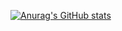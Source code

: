 [![Anurag's GitHub stats](https://github-readme-stats.vercel.app/api?username=Oh64&show_icons=true&theme=radical&repo=github-readme-stats)](https://github.com/anuraghazra/github-readme-stats)
